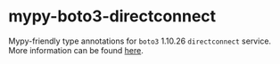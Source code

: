 # mypy-boto3-directconnect

Mypy-friendly type annotations for `boto3` 1.10.26 `directconnect` service.
More information can be found [here](https://github.com/vemel/mypy_boto3).